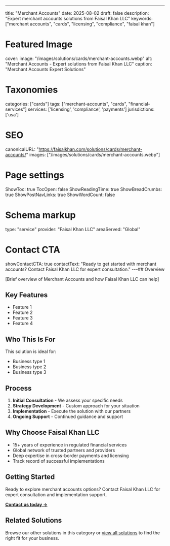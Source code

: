 ---
title: "Merchant Accounts"
date: 2025-08-02
draft: false
description: "Expert merchant accounts solutions from Faisal Khan LLC"
keywords: ["merchant accounts", "cards", "licensing", "compliance", "faisal khan"]

# Featured Image
cover:
    image: "/images/solutions/cards/merchant-accounts.webp"
    alt: "Merchant Accounts - Expert solutions from Faisal Khan LLC"
    caption: "Merchant Accounts Expert Solutions"

# Taxonomies
categories: ["cards"]
tags: ["merchant-accounts", "cards", "financial-services"]
services: ['licensing', 'compliance', 'payments']
jurisdictions: ['usa']

# SEO
canonicalURL: "https://faisalkhan.com/solutions/cards/merchant-accounts/"
images: ["/images/solutions/cards/merchant-accounts.webp"]

# Page settings
ShowToc: true
TocOpen: false
ShowReadingTime: true
ShowBreadCrumbs: true
ShowPostNavLinks: true
ShowWordCount: false

# Schema markup
type: "service"
provider: "Faisal Khan LLC"
areaServed: "Global"

# Contact CTA
showContactCTA: true
contactText: "Ready to get started with merchant accounts? Contact Faisal Khan LLC for expert consultation."
---## Overview

[Brief overview of Merchant Accounts and how Faisal Khan LLC can help]

## Key Features

- Feature 1
- Feature 2  
- Feature 3
- Feature 4

## Who This Is For

This solution is ideal for:

- Business type 1
- Business type 2
- Business type 3

## Process

1. **Initial Consultation** - We assess your specific needs
2. **Strategy Development** - Custom approach for your situation  
3. **Implementation** - Execute the solution with our partners
4. **Ongoing Support** - Continued guidance and support

## Why Choose Faisal Khan LLC

- 15+ years of experience in regulated financial services
- Global network of trusted partners and providers
- Deep expertise in cross-border payments and licensing
- Track record of successful implementations

## Getting Started

Ready to explore merchant accounts options? Contact Faisal Khan LLC for expert consultation and implementation support.

**[Contact us today →](mailto:contact@faisalkhan.com)**

## Related Solutions

Browse our other solutions in this category or [view all solutions](/solutions/) to find the right fit for your business.
